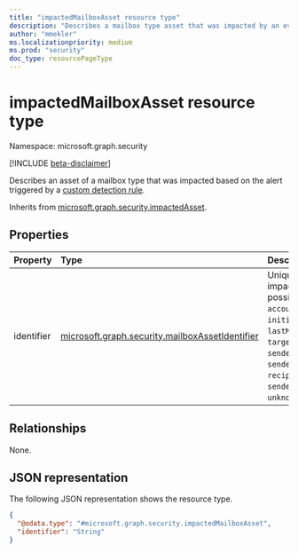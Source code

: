 ```yaml
---
title: "impactedMailboxAsset resource type"
description: "Describes a mailbox type asset that was impacted by an event that was detected by a custom detection rule."
author: "mmekler"
ms.localizationpriority: medium
ms.prod: "security"
doc_type: resourcePageType
---
```


# impactedMailboxAsset resource type

Namespace: microsoft.graph.security

[!INCLUDE [beta-disclaimer](../../includes/beta-disclaimer.md)]

Describes an asset of a mailbox type that was impacted based on the alert triggered by a [custom detection rule](../resources/security-detectionrule.md).

Inherits from [microsoft.graph.security.impactedAsset](../resources/security-impactedasset.md).

## Properties
| Property   | Type                                                                                                            | Description                                                                                                                                                                                                                                                                                              |
|:-----------|:----------------------------------------------------------------------------------------------------------------|:---------------------------------------------------------------------------------------------------------------------------------------------------------------------------------------------------------------------------------------------------------------------------------------------------------|
| identifier | [microsoft.graph.security.mailboxAssetIdentifier](../resources/enums-security.md#mailboxassetidentifier-values) | Unique identifier for the impacted mailbox asset. The possible values are: `accountUpn`, `fileOwnerUpn`, `initiatingProcessAccountUpn`, `lastModifyingAccountUpn`, `targetAccountUpn`, `senderFromAddress`, `senderDisplayName`, `recipientEmailAddress`, `senderMailFromAddress`, `unknownFutureValue`. |

## Relationships
None.

## JSON representation
The following JSON representation shows the resource type.
<!-- {
  "blockType": "resource",
  "@odata.type": "microsoft.graph.security.impactedMailboxAsset"
}
-->
``` json
{
  "@odata.type": "#microsoft.graph.security.impactedMailboxAsset",
  "identifier": "String"
}
```

